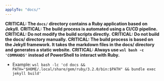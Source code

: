 ```yaml
---
applyTo: "docs/"
---
```

**CRITICAL: The `docs/` directory contains a Ruby application based on Jekyll.**
**CRITICAL: The build process is automated using a CI/CD pipeline.**
**CRITICAL: Do not modify the build scripts directly.**
**CRITICAL: Do not build the docs/ directory manually.**
**CRITICAL: The build process is based on the Jekyll framework. It takes the markdown files in the docs/ directory and generates a static website.**
**CRITICAL: Always use `wsl bash -c 'COMMANDS'` instead of PowerShell to interact with Ruby.**
  - Example: `wsl bash -lc 'cd docs && PATH="$HOME/.local/share/gem/ruby/3.2.0/bin:$PATH" && bundle exec jekyll build'`
